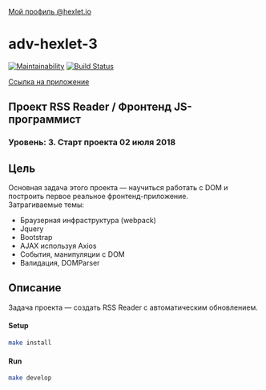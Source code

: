 [Мой профиль @hexlet.io](https://ru.hexlet.io/u/andeverin)  

# adv-hexlet-3

[![Maintainability](https://api.codeclimate.com/v1/badges/5938ee5974dcabbbf9b2/maintainability)](https://codeclimate.com/github/AnDeVerin/project-lvl3-s258/maintainability)
[![Build Status](https://travis-ci.org/AnDeVerin/project-lvl3-s258.svg?branch=master)](https://travis-ci.org/AnDeVerin/project-lvl3-s258)

[Ссылка на приложение](http://adv-hexlet-3.surge.sh/)

## Проект RSS Reader / Фронтенд JS-программист
### Уровень: 3. Старт проекта 02 июля 2018

## Цель
Основная задача этого проекта — научиться работать с DOM и построить первое реальное фронтенд-приложение.  
Затрагиваемые темы:
* Браузерная инфраструктура (webpack)
* Jquery
* Bootstrap
* AJAX используя Axios
* События, манипуляции с DOM
* Валидация, DOMParser

## Описание
Задача проекта — создать RSS Reader с автоматическим обновлением.


#### Setup

```sh
make install
```

#### Run

```sh
make develop
```
